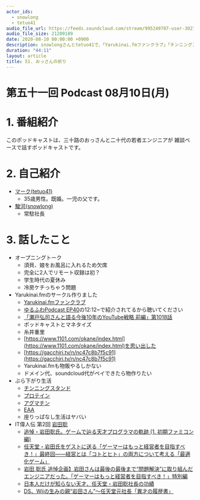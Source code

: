 ```yaml
---
actor_ids:
  - snowlong
  - tetuo41
audio_file_url: https://feeds.soundcloud.com/stream/995249707-user-302747142-yarukinai-51-2020-08-10.mp3
audio_file_size: 21209189
date: 2020-08-10 00:00:00 +0900
description: snowlongさんとtetuo41で、「Yarukinai.fmファンクラブ」「チンニングスタンド」「岩田聡」について話しました。
duration: "44:11"
layout: article
title: 51. おっさんの祈り
---
```


# 第五十一回 Podcast 08月10日(月)

# 1. 番組紹介
  このポッドキャストは、三十路のおっさんと二十代の若者エンジニアが
  雑談ベースで話すポッドキャストです。

# 2. 自己紹介
- [マーク(tetuo41)](https://twitter.com/tetuo41)
  - 35歳男性。既婚。一児の父です。
- [駿河(snowlong)](https://twitter.com/_snowlong)
  - 常駐社長

# 3. 話したこと
- オープニングトーク
  - 須貝、娘をお風呂に入れるため欠席
  - 完全に2人でリモート収録は初？
  - 学生時代の夏休み
  - 冷房ケチっちゃう問題
- Yarukinai.fmのサークル作りました
  - [Yarukinai.fmファンクラブ](https://note.com/tetuo41/circle)
  - [ゆるふわPodcast EP40](https://soundcloud.com/yuru28-club/ep40)の12:12~で紹介されてるから聴いてください
  - [「瀬戸弘司さんと語る今後10年のYouTube戦略 前編」第1018話](https://www.youtube.com/watch?v=GPPV86Kr4mo)
  - ポッドキャストとマネタイズ
  - 糸井重里
  - [https://www.1101.com/okane/index.html](https://www.1101.com/okane/index.html)を思い出した
  - [https://gacchiri.tv/n/nc47c8b7f5c91](https://gacchiri.tv/n/nc47c8b7f5c91)
  - Yarukinai.fmも物販やるしかない
  - ドメイン代、soundcloud代がペイできたら物作りたい
- ぶら下がり生活
  - [チンニングスタンド](https://amzn.to/3a1qnPD)
  - [プロテイン](https://amzn.to/31k6wr6)
  - [アグマチン](https://iherb.co/3Bmo3qn9)
  - [EAA](https://amzn.to/2Pr8nF5)
  - 座りっぱなし生活はヤバい
- IT偉人伝 第2回 [岩田聡](https://ja.wikipedia.org/wiki/%E5%B2%A9%E7%94%B0%E8%81%A1)
  - [追悼・岩田聡氏。ゲームで辿る天才プログラマの軌跡 (1. 初期ファミコン編)](https://japanese.engadget.com/jp-2015-08-07-Iwacchi-ftw.html)
  - [任天堂・岩田氏をゲストに送る「ゲーマーはもっと経営者を目指すべき！」最終回――経営とは「コトとヒト」の両方について考える「最適化ゲーム」](https://www.4gamer.net/games/999/G999905/20141226033/)
  - [岩田 聡氏 追悼企画】岩田さんは最後の最後まで“問題解決”に取り組んだエンジニアだった。「ゲーマーはもっと経営者を目指すべき！」特別編](https://www.4gamer.net/games/999/G999905/20151225009/)
  - [日本人だけが知らない天才、任天堂・岩田聡社長の功績](https://www.mag2.com/p/news/21708)
  - [DS、Wiiの生みの親“岩田さん”〜任天堂元社長「異才の履歴書」](https://gendai.ismedia.jp/articles/-/66620?imp=0)
